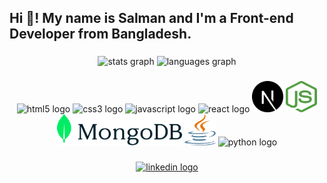 <h2 align="left">Hi 👋! My name is Salman and I'm a Front-end Developer from Bangladesh.</h2>

###

<div align="center">
  <img src="https://github-readme-stats.vercel.app/api?hide_title=false&hide_rank=false&show_icons=true&include_all_commits=true&count_private=true&disable_animations=false&theme=dracula&locale=en&hide_border=false&username=mdsalman2022" height="150" alt="stats graph"  />
  <img src="https://github-readme-stats.vercel.app/api/top-langs?locale=en&hide_title=false&layout=compact&card_width=320&langs_count=5&theme=dracula&hide_border=false&username=mdsalman2022" height="150" alt="languages graph"  />
</div>

###
 

###

<div align="center ">
  <img src="https://cdn.jsdelivr.net/gh/devicons/devicon/icons/html5/html5-original.svg" height="50" width="50" alt="html5 logo"  />
  <img src="https://cdn.jsdelivr.net/gh/devicons/devicon/icons/css3/css3-original.svg" height="50" width="50" alt="css3 logo"  />
  <img src="https://cdn.jsdelivr.net/gh/devicons/devicon/icons/javascript/javascript-original.svg" height="50" width="50" alt="javascript logo"  />
  <img src="https://cdn.jsdelivr.net/gh/devicons/devicon/icons/react/react-original.svg" height="50" width="50" alt="react logo"  />
  <img src="./next-js.svg" height="50" width="50" alt="nextjs logo"  />
  <img src="./nodejs.svg" height="50" width="50" alt="nodejs logo"  />  
  <img src="./mongodb.svg" height="50" width="200" alt="mongodb logo"  />
  <img src="./java.svg" height="50" width="50" alt="mongodb logo"  />
  <img src="https://cdn.jsdelivr.net/gh/devicons/devicon/icons/python/python-original.svg" height="50" width="50" alt="python logo"  /> 
</div>

###

<div align="center">
  <a href="https://www.linkedin.com/in/mehedihasan-salman/"><img src="https://img.shields.io/static/v1?message=LinkedIn&logo=linkedin&label=&color=0077B5&logoColor=white&labelColor=&style=for-the-badge" height="35" alt="linkedin logo"  /></a>
  
  
</div>

###

<br clear="both">
 

###
